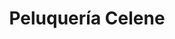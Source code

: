 ---
title: "Peluquería Celene"
url: /ciudad-autonoma-de-buenos-aires/peluqueria-celene/
shop: peluquería
---